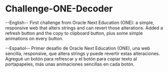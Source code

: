 # Challenge-ONE-Decoder
--English--
First challenge from Oracle Next Education (ONE): a simple, responsive web that alters strings and can revert those alterations.
Added a refresh button and the copy to clipboard button, plus some simple animations on every button.

--Español--
Primer desafío de Oracle Next Education (ONE), una web sencilla, responsive, que altera strings y puede revertir estas alteraciones.
Agregué un botón para refrescar y el botón para copiar texto al portapapeles, más unas animaciones sencillas en cada botón.
